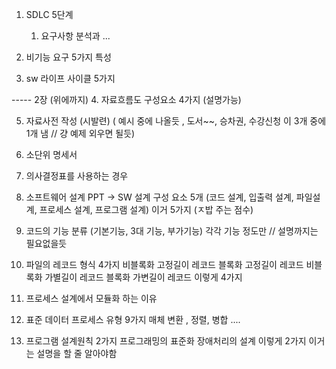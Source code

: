 1. SDLC 5단계 
   1. 요구사항 분석과 ...

2. 비기능 요구 5가지 특성

3. sw 라이프 사이클 5가지 

----- 2장 (위에까지)
4. 자료흐름도 구성요소 4가지 (설명가능)

5. 자료사전 작성 (시발련) ( 예시 중에 나올듯 , 도서~~, 승차권, 수강신청 이 3개 중에 1개 냄 // 걍 예제 외우면 될듯)

6. 소단위 명세서 

7. 의사결정표를 사용하는 경우 

8. 소프트웨어 설계 PPT -> SW 설계 구성 요소 5개 
(코드 설계, 입출력 설계, 파일설계, 프로세스 설계, 프로그램 설계)
이거 5가지 (ㅈ밥 주는 점수)

9. 코드의 기능 분류 (기본기능, 3대 기능, 부가기능) 
각각 기능 정도만 // 설명까지는 필요없을듯 

10. 파일의 레코드 형식 4가지 
	비블록화 고정길이 레코드
	블록화 고정길이 레코드
	비블록화 가별길이 레코드
	블록화 가변길이 레코드
이렇게 4가지

11. 프로세스 설계에서 모듈화 하는 이유

12. 표준 데이터 프로세스 유형 9가지 
매체 변환 , 정렬, 병합 ....

13. 프로그램 설계원칙 2가지 
프로그래밍의 표준화 
장애처리의 설계 
이렇게 2가지 이거는 설명을 할 줄 알아야함 
